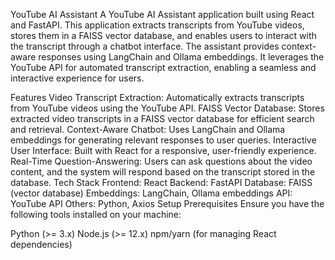 YouTube AI Assistant
A YouTube AI Assistant application built using React and FastAPI. This application extracts transcripts from YouTube videos, stores them in a FAISS vector database, and enables users to interact with the transcript through a chatbot interface. The assistant provides context-aware responses using LangChain and Ollama embeddings. It leverages the YouTube API for automated transcript extraction, enabling a seamless and interactive experience for users.

Features
Video Transcript Extraction: Automatically extracts transcripts from YouTube videos using the YouTube API.
FAISS Vector Database: Stores extracted video transcripts in a FAISS vector database for efficient search and retrieval.
Context-Aware Chatbot: Uses LangChain and Ollama embeddings for generating relevant responses to user queries.
Interactive User Interface: Built with React for a responsive, user-friendly experience.
Real-Time Question-Answering: Users can ask questions about the video content, and the system will respond based on the transcript stored in the database.
Tech Stack
Frontend: React
Backend: FastAPI
Database: FAISS (vector database)
Embeddings: LangChain, Ollama embeddings
API: YouTube API
Others: Python, Axios
Setup
Prerequisites
Ensure you have the following tools installed on your machine:

Python (>= 3.x)
Node.js (>= 12.x)
npm/yarn (for managing React dependencies)
